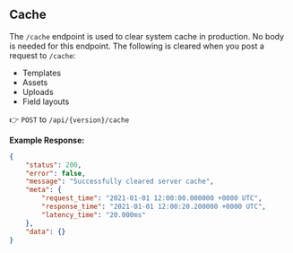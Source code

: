 ## Cache

The `/cache` endpoint is used to clear system cache in production. No body is needed for this endpoint. The following is
cleared when you post a request to `/cache`:

- Templates
- Assets
- Uploads
- Field layouts

👉 `POST` to `/api/{version}/cache`

**Example Response:**

```json
{
	"status": 200,
	"error": false,
	"message": "Successfully cleared server cache",
	"meta": {
		"request_time": "2021-01-01 12:00:00.000000 +0000 UTC",
		"response_time": "2021-01-01 12:00:20.200000 +0000 UTC",
		"latency_time": "20.000ms"
	},
	"data": {}
}
```